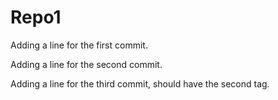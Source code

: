 Repo1
=====

Adding a line for the first commit.

Adding a line for the second commit.

Adding a line for the third commit, should have the second tag.

